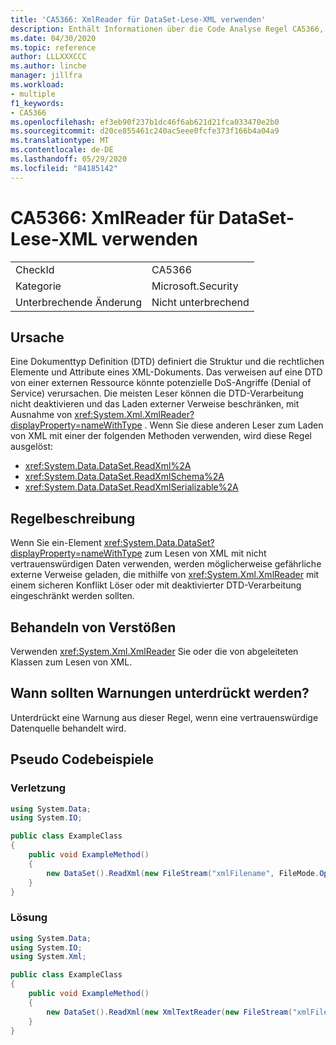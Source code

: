 ```yaml
---
title: 'CA5366: XmlReader für DataSet-Lese-XML verwenden'
description: Enthält Informationen über die Code Analyse Regel CA5366, einschließlich der Gründe, der Behebung von Verstößen und der Zeit, zu der Sie unterdrückt werden soll.
ms.date: 04/30/2020
ms.topic: reference
author: LLLXXXCCC
ms.author: linche
manager: jillfra
ms.workload:
- multiple
f1_keywords:
- CA5366
ms.openlocfilehash: ef3eb90f237b1dc46f6ab621d21fca033470e2b0
ms.sourcegitcommit: d20ce855461c240ac5eee0fcfe373f166b4a04a9
ms.translationtype: MT
ms.contentlocale: de-DE
ms.lasthandoff: 05/29/2020
ms.locfileid: "84185142"
---
```

# <a name="ca5366-use-xmlreader-for-dataset-read-xml"></a>CA5366: XmlReader für DataSet-Lese-XML verwenden

|||
|-|-|
|CheckId|CA5366|
|Kategorie|Microsoft.Security|
|Unterbrechende Änderung|Nicht unterbrechend|

## <a name="cause"></a>Ursache

Eine Dokumenttyp Definition (DTD) definiert die Struktur und die rechtlichen Elemente und Attribute eines XML-Dokuments. Das verweisen auf eine DTD von einer externen Ressource könnte potenzielle DoS-Angriffe (Denial of Service) verursachen. Die meisten Leser können die DTD-Verarbeitung nicht deaktivieren und das Laden externer Verweise beschränken, mit Ausnahme von <xref:System.Xml.XmlReader?displayProperty=nameWithType> . Wenn Sie diese anderen Leser zum Laden von XML mit einer der folgenden Methoden verwenden, wird diese Regel ausgelöst:
- <xref:System.Data.DataSet.ReadXml%2A>
- <xref:System.Data.DataSet.ReadXmlSchema%2A>
- <xref:System.Data.DataSet.ReadXmlSerializable%2A>

## <a name="rule-description"></a>Regelbeschreibung

Wenn Sie ein-Element <xref:System.Data.DataSet?displayProperty=nameWithType> zum Lesen von XML mit nicht vertrauenswürdigen Daten verwenden, werden möglicherweise gefährliche externe Verweise geladen, die mithilfe von <xref:System.Xml.XmlReader> mit einem sicheren Konflikt Löser oder mit deaktivierter DTD-Verarbeitung eingeschränkt werden sollten.

## <a name="how-to-fix-violations"></a>Behandeln von Verstößen

Verwenden <xref:System.Xml.XmlReader> Sie oder die von abgeleiteten Klassen zum Lesen von XML.

## <a name="when-to-suppress-warnings"></a>Wann sollten Warnungen unterdrückt werden?

Unterdrückt eine Warnung aus dieser Regel, wenn eine vertrauenswürdige Datenquelle behandelt wird.

## <a name="pseudo-code-examples"></a>Pseudo Codebeispiele

### <a name="violation"></a>Verletzung

```csharp
using System.Data;
using System.IO;

public class ExampleClass
{
    public void ExampleMethod()
    {
        new DataSet().ReadXml(new FileStream("xmlFilename", FileMode.Open));
    }
}
```

### <a name="solution"></a>Lösung

```csharp
using System.Data;
using System.IO;
using System.Xml;

public class ExampleClass
{
    public void ExampleMethod()
    {
        new DataSet().ReadXml(new XmlTextReader(new FileStream("xmlFilename", FileMode.Open)));
    }
}
```
